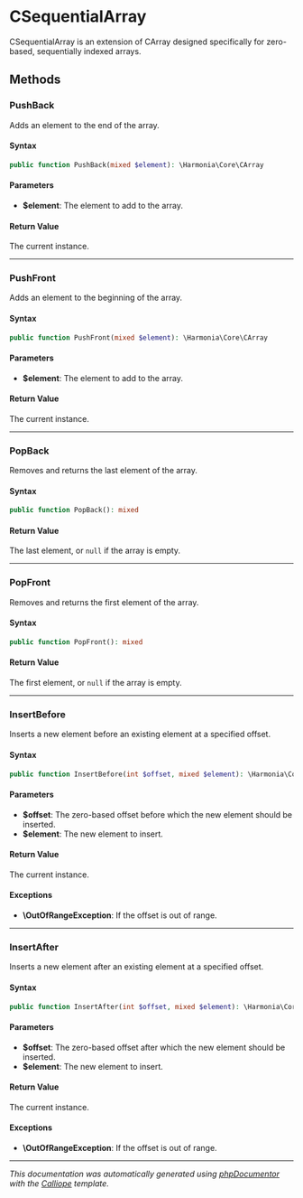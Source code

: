 # CSequentialArray

CSequentialArray is an extension of CArray designed specifically for
zero-based, sequentially indexed arrays.

## Methods

### PushBack

Adds an element to the end of the array.

#### Syntax

```php
public function PushBack(mixed $element): \Harmonia\Core\CArray
```

#### Parameters

- **$element**: The element to add to the array.

#### Return Value

The current instance.

---

### PushFront

Adds an element to the beginning of the array.

#### Syntax

```php
public function PushFront(mixed $element): \Harmonia\Core\CArray
```

#### Parameters

- **$element**: The element to add to the array.

#### Return Value

The current instance.

---

### PopBack

Removes and returns the last element of the array.

#### Syntax

```php
public function PopBack(): mixed
```

#### Return Value

The last element, or `null` if the array is empty.

---

### PopFront

Removes and returns the first element of the array.

#### Syntax

```php
public function PopFront(): mixed
```

#### Return Value

The first element, or `null` if the array is empty.

---

### InsertBefore

Inserts a new element before an existing element at a specified offset.

#### Syntax

```php
public function InsertBefore(int $offset, mixed $element): \Harmonia\Core\CArray
```

#### Parameters

- **$offset**: The zero-based offset before which the new element should be inserted.
- **$element**: The new element to insert.

#### Return Value

The current instance.

#### Exceptions

- **\OutOfRangeException**: If the offset is out of range.

---

### InsertAfter

Inserts a new element after an existing element at a specified offset.

#### Syntax

```php
public function InsertAfter(int $offset, mixed $element): \Harmonia\Core\CArray
```

#### Parameters

- **$offset**: The zero-based offset after which the new element should be inserted.
- **$element**: The new element to insert.

#### Return Value

The current instance.

#### Exceptions

- **\OutOfRangeException**: If the offset is out of range.

---

*This documentation was automatically generated using [phpDocumentor](http://www.phpdoc.org/) with the [Calliope](https://github.com/DaphneWebFramework/Calliope) template.*
